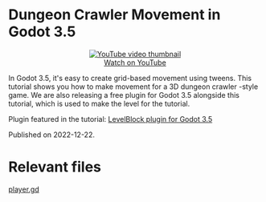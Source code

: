 # Dungeon Crawler Movement in Godot 3.5

<p align="center">
  <a href="https://www.youtube.com/watch?v=Vr-Fsd6M5Tk">
    <img alt="YouTube video thumbnail" src="http://img.youtube.com/vi/Vr-Fsd6M5Tk/0.jpg"><br>
    Watch on YouTube
  </a>
</p>

In Godot 3.5, it's easy to create grid-based movement using tweens. This tutorial shows you how to make movement for a 3D dungeon crawler -style game.
We are also releasing a free plugin for Godot 3.5 alongside this tutorial, which is used to make the level for the tutorial.

Plugin featured in the tutorial: [LevelBlock plugin for Godot 3.5](https://github.com/ReunMedia/godot-levelblock)

Published on 2022-12-22.

# Relevant files
[player.gd](./scenes/entity/player/player.gd)
